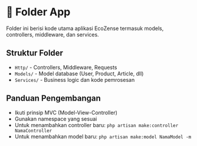 # 📂 Folder App

Folder ini berisi kode utama aplikasi EcoZense termasuk models, controllers, middleware, dan services.

## Struktur Folder

- `Http/` - Controllers, Middleware, Requests
- `Models/` - Model database (User, Product, Article, dll)
- `Services/` - Business logic dan kode pemrosesan

## Panduan Pengembangan

- Ikuti prinsip MVC (Model-View-Controller)
- Gunakan namespace yang sesuai
- Untuk menambahkan controller baru: `php artisan make:controller NamaController`
- Untuk menambahkan model baru: `php artisan make:model NamaModel -m` 